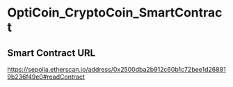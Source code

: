 # OptiCoin_CryptoCoin_SmartContract

## Smart Contract URL
https://sepolia.etherscan.io/address/0x2500dba2b912c60b1c72bee1d268819b236f49e0#readContract
